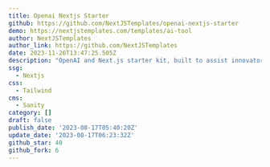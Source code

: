 ```yaml
---
title: Openai Nextjs Starter
github: https://github.com/NextJSTemplates/openai-nextjs-starter
demo: https://nextjstemplates.com/templates/ai-tool
author: NextJSTemplates
author_link: https://github.com/NextJSTemplates
date: 2023-11-26T13:47:25.505Z
description: "OpenAI and Next.js starter kit, built to assist innovators in developing AI-based SaaS applications. This OpenAI starter kit and boilerplate\_includes pre-configurations, OpenAI examples, integrations, key components, business pages, and features to help you launch your AI startup quickly."
ssg:
  - Nextjs
css:
  - Tailwind
cms:
  - Sanity
category: []
draft: false
publish_date: '2023-08-17T05:40:20Z'
update_date: '2023-08-17T06:23:32Z'
github_star: 40
github_fork: 6
---
```

